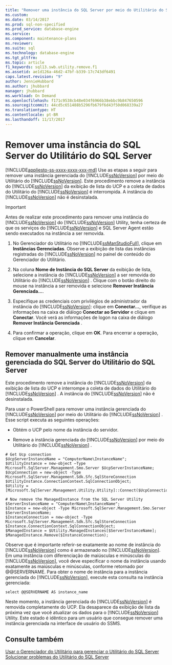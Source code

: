 ```yaml
---
title: "Remover uma instância do SQL Server por meio do Utilitário do SQL Server | Microsoft Docs"
ms.custom: 
ms.date: 03/14/2017
ms.prod: sql-non-specified
ms.prod_service: database-engine
ms.service: 
ms.component: maintenance-plans
ms.reviewer: 
ms.suite: sql
ms.technology: database-engine
ms.tgt_pltfrm: 
ms.topic: article
f1_keywords: sql13.swb.utility.remove.f1
ms.assetid: ae1d126a-46d2-47bf-b339-17c743df6491
caps.latest.revision: "9"
author: JennieHubbard
ms.author: jhubbard
manager: jhubbard
ms.workload: On Demand
ms.openlocfilehash: f171c9538cb48e034f6966b38ebbc9b847650596
ms.sourcegitcommit: 44cd5c651488b5296fb679f6d43f50d068339a27
ms.translationtype: HT
ms.contentlocale: pt-BR
ms.lasthandoff: 11/17/2017
---
```

# <a name="remove-an-instance-of-sql-server-from-the-sql-server-utility"></a>Remover uma instância do SQL Server do Utilitário do SQL Server
[!INCLUDE[appliesto-ss-xxxx-xxxx-xxx-md](../../includes/appliesto-ss-xxxx-xxxx-xxx-md.md)] Use as etapas a seguir para remover uma instância gerenciada do [!INCLUDE[ssNoVersion](../../includes/ssnoversion-md.md)] por meio do Utilitário do [!INCLUDE[ssNoVersion](../../includes/ssnoversion-md.md)]. Este procedimento remove a instância do [!INCLUDE[ssNoVersion](../../includes/ssnoversion-md.md)] da exibição de lista do UCP e a coleta de dados do Utilitário do [!INCLUDE[ssNoVersion](../../includes/ssnoversion-md.md)] é interrompida. A instância do [!INCLUDE[ssNoVersion](../../includes/ssnoversion-md.md)] não é desinstalada.  
  
> [!IMPORTANT]  
>  Antes de realizar este procedimento para remover uma instância do [!INCLUDE[ssNoVersion](../../includes/ssnoversion-md.md)] do [!INCLUDE[ssNoVersion](../../includes/ssnoversion-md.md)] Utility, tenha certeza de que os serviços do [!INCLUDE[ssNoVersion](../../includes/ssnoversion-md.md)] e SQL Server Agent estão sendo executados na instância a ser removida.  
  
1.  No Gerenciador do Utilitário no [!INCLUDE[ssManStudioFull](../../includes/ssmanstudiofull-md.md)], clique em **Instâncias Gerenciadas**. Observe a exibição de lista das instâncias registradas do [!INCLUDE[ssNoVersion](../../includes/ssnoversion-md.md)] no painel de conteúdo do Gerenciador do Utilitário.  
  
2.  Na coluna **Nome de Instância do SQL Server** da exibição de lista, selecione a instância do [!INCLUDE[ssNoVersion](../../includes/ssnoversion-md.md)] a ser removida do Utilitário do [!INCLUDE[ssNoVersion](../../includes/ssnoversion-md.md)] . Clique com o botão direito do mouse na instância a ser removida e selecione **Remover Instância Gerenciada...**.  
  
3.  Especifique as credenciais com privilégios de administrador da instância do [!INCLUDE[ssNoVersion](../../includes/ssnoversion-md.md)]: clique em **Conectar...**, verifique as informações na caixa de diálogo **Conectar ao Servidor** e clique em **Conectar**. Você verá as informações de logon na caixa de diálogo **Remover Instância Gerenciada** .  
  
4.  Para confirmar a operação, clique em **OK**. Para encerrar a operação, clique em **Cancelar**.  
  
## <a name="manually-remove-a-managed-instance-of-sql-server-from-a-sql-server-utility"></a>Remover manualmente uma instância gerenciada do SQL Server do Utilitário do SQL Server  
 Este procedimento remove a instância do [!INCLUDE[ssNoVersion](../../includes/ssnoversion-md.md)] da exibição de lista do UCP e interrompe a coleta de dados do Utilitário do [!INCLUDE[ssNoVersion](../../includes/ssnoversion-md.md)] . A instância do [!INCLUDE[ssNoVersion](../../includes/ssnoversion-md.md)] não é desinstalada.  
  
 Para usar o PowerShell para remover uma instância gerenciada do [!INCLUDE[ssNoVersion](../../includes/ssnoversion-md.md)] por meio do Utilitário do [!INCLUDE[ssNoVersion](../../includes/ssnoversion-md.md)] . Esse script executa as seguintes operações:  
  
-   Obtém o UCP pelo nome da instância do servidor.  
  
-   Remove a instância gerenciada do [!INCLUDE[ssNoVersion](../../includes/ssnoversion-md.md)] por meio do Utilitário do [!INCLUDE[ssNoVersion](../../includes/ssnoversion-md.md)] .  
  
```  
# Get Ucp connection  
$UcpServerInstanceName = "ComputerName\InstanceName";  
$UtilityInstance = new-object –Type Microsoft.SqlServer.Management.Smo.Server $UcpServerInstanceName;  
$UcpConnection = new-object -Type Microsoft.SqlServer.Management.Sdk.Sfc.SqlStoreConnection $UtilityInstance.ConnectionContext.SqlConnectionObject;  
$Utility = [Microsoft.SqlServer.Management.Utility.Utility]::Connect($UcpConnection);  
  
# Now remove the ManagedInstance from the SQL Server Utility  
$ServerInstanceName = "ComputerName\InstanceName";  
$Instance = new-object -Type Microsoft.SqlServer.Management.Smo.Server $ServerInstanceName;  
$InstanceConnection = new-object -Type Microsoft.SqlServer.Management.Sdk.Sfc.SqlStoreConnection $Instance.ConnectionContext.SqlConnectionObject;  
$ManagedInstance = $Utility.ManagedInstances[$ServerInstanceName];  
$ManagedInstance.Remove($InstanceConnection);  
```  
  
 Observe que é importante referir-se exatamente ao nome de instância do [!INCLUDE[ssNoVersion](../../includes/ssnoversion-md.md)] como é armazenado no [!INCLUDE[ssNoVersion](../../includes/ssnoversion-md.md)]. Em uma instância com diferenciação de maiúsculas e minúsculas do [!INCLUDE[ssNoVersion](../../includes/ssnoversion-md.md)], você deve especificar o nome da instância usando exatamente as maiúsculas e minúsculas, conforme retornado por @@SERVERNAME. Para obter o nome de instância para a instância gerenciada do [!INCLUDE[ssNoVersion](../../includes/ssnoversion-md.md)], execute esta consulta na instância gerenciada:  
  
```  
select @@SERVERNAME AS instance_name  
```  
  
 Neste momento, a instância gerenciada do [!INCLUDE[ssNoVersion](../../includes/ssnoversion-md.md)] é removida completamente do UCP. Ela desaparece da exibição de lista da próxima vez que você atualizar os dados para o [!INCLUDE[ssNoVersion](../../includes/ssnoversion-md.md)] Utility. Este estado é idêntico para um usuário que consegue remover uma instância gerenciada na interface de usuário do SSMS.  
  
## <a name="see-also"></a>Consulte também  
 [Usar o Gerenciador do Utilitário para gerenciar o Utilitário do SQL Server](../../relational-databases/manage/use-utility-explorer-to-manage-the-sql-server-utility.md)   
 [Solucionar problemas do Utilitário do SQL Server](http://msdn.microsoft.com/library/f5f47c2a-38ea-40f8-9767-9bc138d14453)  
  
  
